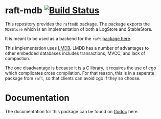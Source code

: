 raft-mdb  [![Build Status](https://travis-ci.org/hashicorp/raft-mdb.png)](https://travis-ci.org/hashicorp/raft-mdb)
========

This repository provides the `raftmdb` package. The package exports the
`MDBStore` which is an implementation of both a LogStore and StableStore.

It is meant to be used as a backend for the `raft` [package here](https://github.com/hashicorp/raft).

This implementation uses [LMDB](http://symas.com/mdb/). LMDB has a number
of advantages to other embedded databases includes transactions, MVCC,
and lack of compaction.

The one disadvantage is because it is a C library, it requires the use
of cgo which complicates cross compilation. For that reason, this is
in a seperate package from `raft`, so that clients can avoid cgo if
they so choose.

Documentation
==============

The documentation for this package can be found on [Godoc](http://godoc.org/github.com/hashicorp/raft-mdb) here.

